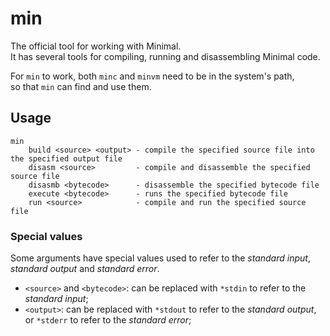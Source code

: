 # min

The official tool for working with Minimal. <br />
It has several tools for compiling, running and disassembling Minimal code.

For `min` to work, both `minc` and `minvm` need to be in the system's path, <br />
so that `min` can find and use them.

## Usage

```
min
    build <source> <output> - compile the specified source file into the specified output file
    disasm <source>         - compile and disassemble the specified source file
    disasmb <bytecode>      - disassemble the specified bytecode file
    execute <bytecode>      - runs the specified bytecode file
    run <source>            - compile and run the specified source file
```

### Special values

Some arguments have special values used to refer to the _standard input_, _standard output_ and _standard error_.

- `<source>` and `<bytecode>`: can be replaced with `*stdin` to refer to the _standard input_;
- `<output>`: can be replaced with `*stdout` to refer to the _standard output_, or `*stderr` to refer to the _standard error_;

